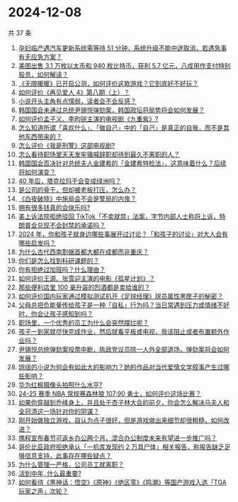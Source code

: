 # 2024-12-08

共 37 条

<!-- BEGIN ZHIHUVIDEO -->
<!-- 最后更新时间 Sun Dec 08 2024 01:09:35 GMT+0800 (China Standard Time) -->
1. [孕妇临产遇汽车更新系统需等待 51 分钟，系统升级不能中途取消，若遇急事有无应急方案？](https://www.zhihu.com/question/6120370744)
1. [美图出售 3.1 万枚以太币和 940 枚比特币，获利 5.7 亿元，八成用作支付特别股息，如何解读？](https://www.zhihu.com/question/6029905365)
1. [《无限暖暖》已开启公测，如何评价这款游戏？它到底好不好玩？](https://www.zhihu.com/question/6010640268)
1. [如何评价《再见爱人 4》第八期（上）？](https://www.zhihu.com/question/6019453083)
1. [小说开头主角有点懦弱，读者会不会反感？](https://www.zhihu.com/question/5232030254)
1. [韩国国会未通过总统尹锡悦弹劾案，韩国政坛将局势将会如何发展？](https://www.zhihu.com/question/6230678350)
1. [如何评价孟子义、李昀锐主演的电视剧《九重紫》?](https://www.zhihu.com/question/5731561505)
1. [怎么知道所谓「喜欢什么」、「做自己」中的「自己」是真正的自我，而不是其他东西带来的？](https://www.zhihu.com/question/4820922636)
1. [怎么评价《我是刑警》这部电视剧?](https://www.zhihu.com/question/5622052750)
1. [怎么看待职场里天天发牢骚喊辞职却待到最久不离职的人？](https://www.zhihu.com/question/5772782339)
1. [韩国国会否决针对总统夫人金建希的「金建希特检法」，这意味着什么？后续将如何演变？](https://www.zhihu.com/question/6217830233)
1. [40 年后，塔克拉玛干会变成绿洲吗？](https://www.zhihu.com/question/5701584366)
1. [是公司的骨干，但却被老板打压，怎么办？](https://www.zhihu.com/question/6169668723)
1. [《白夜破晓》中施局会不会是警局的内鬼？](https://www.zhihu.com/question/5312450081)
1. [拥有很多钱真的会快乐吗?](https://www.zhihu.com/question/3925975696)
1. [美上诉法院拒绝驳回 TikTok「不卖就禁」法案，字节内部人士称将上诉，特朗普会兑现不会封禁的承诺吗？](https://www.zhihu.com/question/6189286599)
1. [2024 年，你和孩子就身边哪些事展开过讨论？「和孩子的讨论」对大人会有哪些启发吗？](https://www.zhihu.com/question/5787129754)
1. [为什么古代西南割据首都大都在成都而非重庆？](https://www.zhihu.com/question/403016089)
1. [你们是怎么找到科研课题的？](https://www.zhihu.com/question/38019858)
1. [你有拒绝过加班吗？什么理由？](https://www.zhihu.com/question/6058611285)
1. [如何评价王源、张雪迎主演的电影《孤星计划》？](https://www.zhihu.com/question/6148626821)
1. [那些便利店里 100 毫升装的烈酒都是卖给谁的？](https://www.zhihu.com/question/5865294081)
1. [如何评价国内玩家通过模拟测试扒开《足球经理》球员属性黑匣子的秘密？](https://www.zhihu.com/question/6129896171)
1. [父母总把负能量传给孩子是一种「自私」行为吗？当日常遇到压力或情绪不好时，你会让孩子感知到吗？](https://www.zhihu.com/question/5931855172)
1. [职场里，一个优秀的员工为什么会突然摆烂呢？](https://www.zhihu.com/question/2204714782)
1. [孩子一到家就尽快完成作业，然后就看平板或电视，我该阻止或者布置额外作业吗？](https://www.zhihu.com/question/1204795633)
1. [尹锡悦总统弹劾案投票中断，执政党议员除一人外全部退场，弹劾案将会如何发展？](https://www.zhihu.com/question/6219275807)
1. [琼瑶的小说为何会有如此大的影响力？她的作品对当代爱情文学叙事产生过哪些影响？](https://www.zhihu.com/question/5937069983)
1. [华为红枫摄像头拍照什么水平?](https://www.zhihu.com/question/4677884513)
1. [24-25 赛季 NBA 常规赛森林狼 107:90 勇士，如何评价这场比赛？](https://www.zhihu.com/question/6196366143)
1. [如果你穿越到乔峰身上，并且处于杏子林大会的前夕，你会怎么解决马夫人和全冠清这一场针对你的阴谋？](https://www.zhihu.com/question/4760232622)
1. [刚开始做独立游戏，自认为点子很好，但是游戏做出来细节却很粗糙，如何改进？](https://www.zhihu.com/question/4853079821)
1. [携程宣布春节可返乡办公两个月，混合办公制度未来有望进一步推广吗？](https://www.zhihu.com/question/6046259523)
1. [哥伦比亚政府拒绝承认「一机库发现约 2 万具尸体」相关报告，称报告缺乏足够信息支持，此事存在哪些疑点？](https://www.zhihu.com/question/6104939481)
1. [为什么管理一严格，公司员工就离职？](https://www.zhihu.com/question/4968805673)
1. [活到中年, 什么最重要?](https://www.zhihu.com/question/6066762603)
1. [如何看待《黑神话：悟空》《原神》《绝区零》《鸣潮》等国产游戏入选「TGA 玩家之声」次轮？](https://www.zhihu.com/question/6106731135)
<!-- END ZHIHUVIDEO -->
